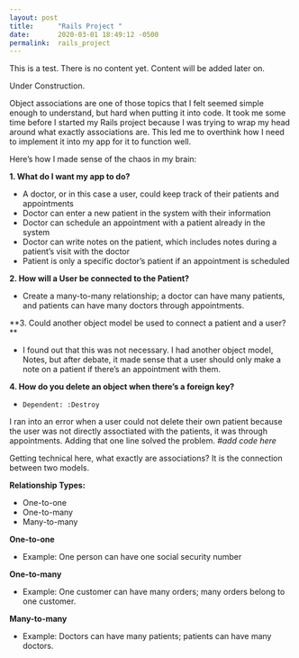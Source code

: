 ```yaml
---
layout: post
title:      "Rails Project "
date:       2020-03-01 18:49:12 -0500
permalink:  rails_project
---
```



This is a test. There is no content yet. Content will be added later on. 

Under Construction.

Object associations are one of those topics that I felt seemed simple enough to understand, but hard when putting it into code. It took me some time before I started my Rails project because I was trying to wrap my head around what exactly associations are. This led me to overthink how I need to implement it into my app for it to function well. 

Here’s how I made sense of the chaos in my brain:

**1. What do I want my app to do?**
* A doctor, or in this case a user, could keep track of their patients and appointments
* Doctor can enter a new patient in the system with their information
* Doctor can schedule an appointment with a patient already in the system
* Doctor can write notes on the patient, which includes notes during a patient’s visit with the doctor
* Patient is only a specific doctor’s patient if an appointment is scheduled

**2. How will a User be connected to the Patient?**
* Create a many-to-many relationship; a doctor can have many patients, and patients can have many doctors through appointments.  

**3. Could another object model be used to connect a patient and a user? **
* I found out that this was not necessary. I had another object model, Notes, but after debate, it made sense that a user should only make a note on a patient if there’s an appointment with them.

**4. How do you delete an object when there’s a foreign key?** 
* `Dependent: :Destroy`

I ran into an error when a user could not delete their own patient because the user was not directly assoctiated with the patients, it was through appointments. Adding that one line solved the problem. 
*#add code here*

Getting technical here, what exactly are associations?
It is the connection between two models.

**Relationship Types:**
* One-to-one
* One-to-many
* Many-to-many

**One-to-one**
* Example: One person can have one social security number

**One-to-many**
* Example: One customer can have many orders; many orders belong to one customer.

**Many-to-many**
* Example: Doctors can have many patients; patients can have many doctors. 













